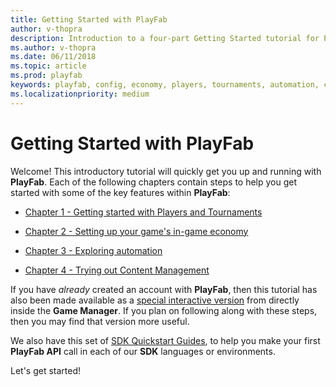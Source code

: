 ```yaml
---
title: Getting Started with PlayFab
author: v-thopra
description: Introduction to a four-part Getting Started tutorial for PlayFab.
ms.author: v-thopra
ms.date: 06/11/2018
ms.topic: article
ms.prod: playfab
keywords: playfab, config, economy, players, tournaments, automation, content management
ms.localizationpriority: medium
---
```


# Getting Started with PlayFab

Welcome! This introductory tutorial will quickly get you up and running with **PlayFab**. Each of the following chapters contain steps to help you get started with some of the key features within **PlayFab**:

- [Chapter 1 - Getting started with Players and Tournaments](get-started-with-players-and-tournaments.md)

- [Chapter 2 - Setting up your game's in-game economy](set-up-your-games-in-game-economy.md)
- [Chapter 3 - Exploring automation](explore-automation.md)
- [Chapter 4 - Trying out Content Management](try-out-content-management.md)

If you have *already* created an account with **PlayFab**, then this tutorial has also been made available as a [special interactive version](https://developer.playfab.com/?land=help) from directly inside the **Game Manager**. If you plan on following along with these steps, then you may find that version more useful.

We also have this set of [SDK Quickstart Guides](../../../quickstarts), to help you make your first **PlayFab API** call in each of our **SDK** languages or environments.

Let's get started!
